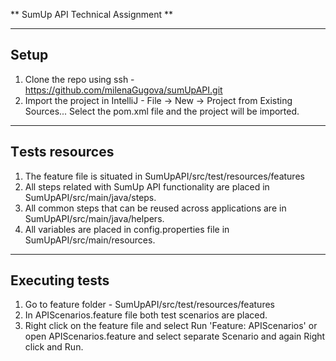 ** SumUp API Technical Assignment **


---

## Setup

1. Clone the repo using ssh - https://github.com/milenaGugova/sumUpAPI.git
2. Import the project in IntelliJ - File -> New -> Project from Existing Sources... Select the pom.xml file and the project will be imported.

---

## Тests resources

1. The feature file is situated in SumUpAPI/src/test/resources/features
2. All steps related with SumUp API functionality are placed in SumUpAPI/src/main/java/steps.
3. All common steps that can be reused across applications are in SumUpAPI/src/main/java/helpers.
4. All variables are placed in config.properties file in SumUpAPI/src/main/resources.

---

## Executing tests

1. Go to feature folder - SumUpAPI/src/test/resources/features
2. In APIScenarios.feature file both test scenarios are placed.
3. Right click on the feature file and select Run 'Feature: APIScenarios' or open APIScenarios.feature and select separate Scenario and again Right click and Run.